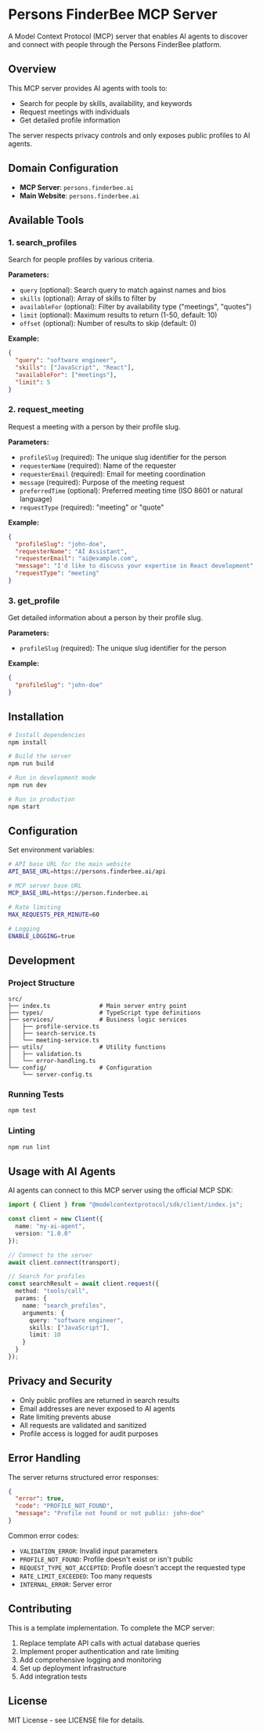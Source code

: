 # Persons FinderBee MCP Server

A Model Context Protocol (MCP) server that enables AI agents to discover and connect with people through the Persons FinderBee platform.

## Overview

This MCP server provides AI agents with tools to:
- Search for people by skills, availability, and keywords
- Request meetings with individuals
- Get detailed profile information

The server respects privacy controls and only exposes public profiles to AI agents.

## Domain Configuration

- **MCP Server**: `persons.finderbee.ai`
- **Main Website**: `persons.finderbee.ai`

## Available Tools

### 1. search_profiles

Search for people profiles by various criteria.

**Parameters:**
- `query` (optional): Search query to match against names and bios
- `skills` (optional): Array of skills to filter by
- `availableFor` (optional): Filter by availability type ("meetings", "quotes")
- `limit` (optional): Maximum results to return (1-50, default: 10)
- `offset` (optional): Number of results to skip (default: 0)

**Example:**
```json
{
  "query": "software engineer",
  "skills": ["JavaScript", "React"],
  "availableFor": ["meetings"],
  "limit": 5
}
```

### 2. request_meeting

Request a meeting with a person by their profile slug.

**Parameters:**
- `profileSlug` (required): The unique slug identifier for the person
- `requesterName` (required): Name of the requester
- `requesterEmail` (required): Email for meeting coordination
- `message` (required): Purpose of the meeting request
- `preferredTime` (optional): Preferred meeting time (ISO 8601 or natural language)
- `requestType` (required): "meeting" or "quote"

**Example:**
```json
{
  "profileSlug": "john-doe",
  "requesterName": "AI Assistant",
  "requesterEmail": "ai@example.com",
  "message": "I'd like to discuss your expertise in React development",
  "requestType": "meeting"
}
```

### 3. get_profile

Get detailed information about a person by their profile slug.

**Parameters:**
- `profileSlug` (required): The unique slug identifier for the person

**Example:**
```json
{
  "profileSlug": "john-doe"
}
```

## Installation

```bash
# Install dependencies
npm install

# Build the server
npm run build

# Run in development mode
npm run dev

# Run in production
npm start
```

## Configuration

Set environment variables:

```bash
# API base URL for the main website
API_BASE_URL=https://persons.finderbee.ai/api

# MCP server base URL
MCP_BASE_URL=https://person.finderbee.ai

# Rate limiting
MAX_REQUESTS_PER_MINUTE=60

# Logging
ENABLE_LOGGING=true
```

## Development

### Project Structure

```
src/
├── index.ts              # Main server entry point
├── types/                # TypeScript type definitions
├── services/             # Business logic services
│   ├── profile-service.ts
│   ├── search-service.ts
│   └── meeting-service.ts
├── utils/                # Utility functions
│   ├── validation.ts
│   └── error-handling.ts
└── config/               # Configuration
    └── server-config.ts
```

### Running Tests

```bash
npm test
```

### Linting

```bash
npm run lint
```

## Usage with AI Agents

AI agents can connect to this MCP server using the official MCP SDK:

```typescript
import { Client } from "@modelcontextprotocol/sdk/client/index.js";

const client = new Client({
  name: "my-ai-agent",
  version: "1.0.0"
});

// Connect to the server
await client.connect(transport);

// Search for profiles
const searchResult = await client.request({
  method: "tools/call",
  params: {
    name: "search_profiles",
    arguments: {
      query: "software engineer",
      skills: ["JavaScript"],
      limit: 10
    }
  }
});
```

## Privacy and Security

- Only public profiles are returned in search results
- Email addresses are never exposed to AI agents
- Rate limiting prevents abuse
- All requests are validated and sanitized
- Profile access is logged for audit purposes

## Error Handling

The server returns structured error responses:

```json
{
  "error": true,
  "code": "PROFILE_NOT_FOUND",
  "message": "Profile not found or not public: john-doe"
}
```

Common error codes:
- `VALIDATION_ERROR`: Invalid input parameters
- `PROFILE_NOT_FOUND`: Profile doesn't exist or isn't public
- `REQUEST_TYPE_NOT_ACCEPTED`: Profile doesn't accept the requested type
- `RATE_LIMIT_EXCEEDED`: Too many requests
- `INTERNAL_ERROR`: Server error

## Contributing

This is a template implementation. To complete the MCP server:

1. Replace template API calls with actual database queries
2. Implement proper authentication and rate limiting
3. Add comprehensive logging and monitoring
4. Set up deployment infrastructure
5. Add integration tests

## License

MIT License - see LICENSE file for details.